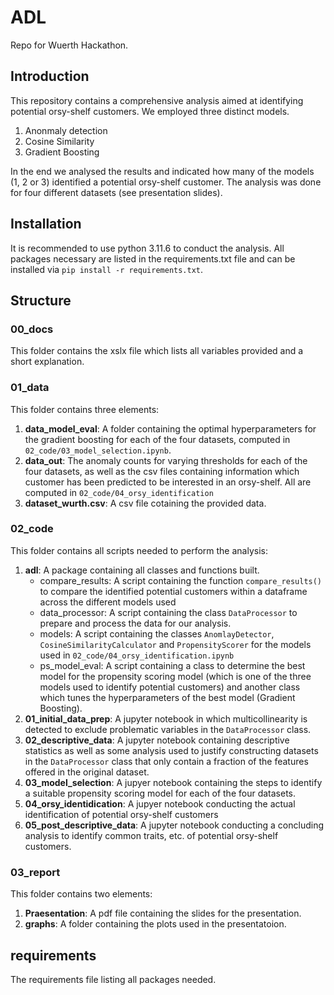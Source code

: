 # ADL
Repo for Wuerth Hackathon. 


## Introduction
This repository contains a comprehensive analysis aimed at identifying potential orsy-shelf customers. We employed three distinct models. 
 1. Anonmaly detection
 2. Cosine Similarity
 3. Gradient Boosting

In the end we analysed the results and indicated how many of the models (1, 2 or 3) identified a potential orsy-shelf customer. The analysis was done for four different datasets (see presentation slides).


## Installation
It is recommended to use python 3.11.6 to conduct the analysis. All packages necessary are listed in the requirements.txt file and can be installed via `pip install -r requirements.txt`.


## Structure
### 00_docs
This folder contains the xslx file which lists all variables provided and a short explanation.

### 01_data
This folder contains three elements:
 1. **data_model_eval**: A folder containing the optimal hyperparameters for the gradient boosting for each of the four datasets, computed in `02_code/03_model_selection.ipynb`.
 2. **data_out**: The anomaly counts for varying thresholds for each of the four datasets, as well as the csv files containing information which customer has been predicted to be interested in an orsy-shelf. All are computed in `02_code/04_orsy_identification`
 3. **dataset_wurth.csv**: A csv file cotaining the provided data.

 ### 02_code
 This folder contains all scripts needed to perform the analysis:
 1. **adl**: A package containing all classes and functions built.
    * compare_results: A script containing the function `compare_results()` to compare the identified potential customers within a dataframe across the different models used
    * data_processor: A script containing the class `DataProcessor` to prepare and process the data for our analysis.
    * models: A script containing the classes `AnomlayDetector`, `CosineSimilarityCalculator` and `PropensityScorer` for the models used in `02_code/04_orsy_identification.ipynb`
    * ps_model_eval: A script containing a class to determine the best model for the propensity scoring model (which is one of the three models used to identify potential customers) and another class which tunes the hyperparameters of the best model (Gradient Boosting).
2. **01_initial_data_prep**: A jupyter notebook in which multicollinearity is detected to exclude problematic variables in the `DataProcessor` class.
3. **02_descriptive_data**: A jupyter notebook containing descriptive statistics as well as some analysis used to justify constructing datasets in the `DataProcessor` class that only contain a fraction of the features offered in the original dataset.
4. **03_model_selection**: A jupyer notebook containing the steps to identify a suitable propensity scoring model for each of the four datasets. 
5. **04_orsy_identidication**: A jupyer notebook conducting the actual identification of potential orsy-shelf customers
6. **05_post_descriptive_data**: A jupyter notebook conducting a concluding analysis to identify common traits, etc. of potential orsy-shelf customers.

### 03_report
This folder contains two elements:
 1. **Praesentation**: A pdf file containing the slides for the presentation.
 2. **graphs**: A folder containing the plots used in the presentatoion.


## requirements
The requirements file listing all packages needed.
